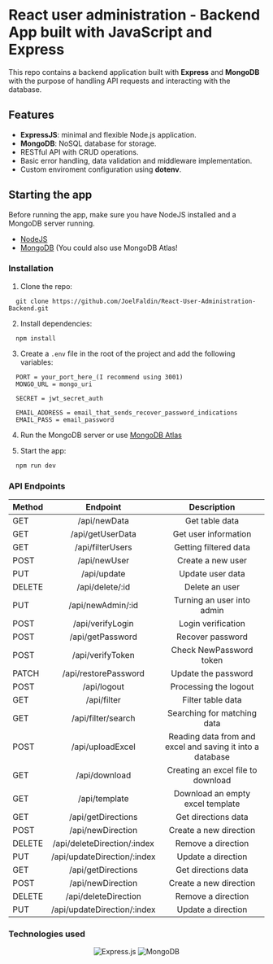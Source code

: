 # React user administration - Backend App built with JavaScript and Express

This repo contains a backend application built with **Express** and **MongoDB** with the purpose of handling API requests and interacting with the database.

## Features

- **ExpressJS**: minimal and flexible Node.js application.
- **MongoDB**: NoSQL database for storage.
- RESTful API with CRUD operations.
- Basic error handling, data validation and middleware implementation.
- Custom enviroment configuration using **dotenv**.

## Starting the app

Before running the app, make sure you have NodeJS installed and a MongoDB server running.
- [NodeJS](https://nodejs.org/en)
- [MongoDB](https://www.mongodb.com/try/download/community) (You could also use MongoDB Atlas!

### Installation

1. Clone the repo:

```
  git clone https://github.com/JoelFaldin/React-User-Administration-Backend.git
```

2. Install dependencies:

```
  npm install
```

3. Create a `.env` file in the root of the project and add the following variables:

```
  PORT = your_port_here_(I recommend using 3001)
  MONGO_URL = mongo_uri

  SECRET = jwt_secret_auth

  EMAIL_ADDRESS = email_that_sends_recover_password_indications
  EMAIL_PASS = email_password
```

4. Run the MongoDB server or use [MongoDB Atlas](https://www.mongodb.com/products/platform/atlas-database)

5. Start the app:

```
  npm run dev
```

### API Endpoints

| Method | Endpoint | Description |
|--------|:--------:|:-----------:|
|   GET  | /api/newData | Get table data |
|   GET  | /api/getUserData | Get user information |
|   GET  | /api/filterUsers | Getting filtered data |
|  POST  | /api/newUser | Create a new user |
|   PUT  | /api/update | Update user data |
| DELETE | /api/delete/:id | Delete an user |
|   PUT  | /api/newAdmin/:id | Turning an user into admin |
|  POST  | /api/verifyLogin | Login verification |
|  POST  | /api/getPassword | Recover password |
|  POST  | /api/verifyToken | Check NewPassword token |
|  PATCH | /api/restorePassword | Update the password |
|  POST  | /api/logout | Processing the logout |
|   GET  | /api/filter | Filter table data |
|   GET  | /api/filter/search | Searching for matching data |
|  POST  | /api/uploadExcel | Reading data from and excel and saving it into a database |
|   GET  | /api/download | Creating an excel file to download |
|   GET  | /api/template | Download an empty excel template |
|   GET  | /api/getDirections | Get directions data |
|  POST  | /api/newDirection | Create a new direction |
| DELETE | /api/deleteDirection/:index | Remove a direction |
|   PUT  | /api/updateDirection/:index | Update a direction |
|   GET  | /api/getDirections | Get directions data |
|  POST  | /api/newDirection | Create a new direction |
| DELETE | /api/deleteDirection | Remove a direction |
|   PUT  | /api/updateDirection/:index | Update a direction |

### Technologies used

<center>

![Express.js](https://img.shields.io/badge/express.js-%23404d59.svg?style=for-the-badge&logo=express&logoColor=%2361DAFB)
![MongoDB](https://img.shields.io/badge/MongoDB-%234ea94b.svg?style=for-the-badge&logo=mongodb&logoColor=white)

</center>

